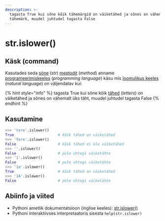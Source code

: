 ```yaml
---
description: >-
  tagasta True kui sõne kõik tähemärgid on väiketähed ja sõnes on vähemalt üks
  tähemärk, muudel juhtudel tagasta False
---
```


# str.islower\(\)

## Käsk \(command\)

Kasutades seda [sõne](../) \(_str_\) [meetodit](../../../../terminid/sonastik/meetod-method.md) \(_method_\) anname [programeerimiskeeles](../../../../terminid/sonastik/programmeerimiskeel-programming-language.md) \(_programming language_\) käsu mis [loomulikus keeles](../../../../terminid/sonastik/loomulik-keel-natural-language.md) \(_natural language_\) on väljendatav kui: 

{% hint style="info" %}
tagasta True kui sõne kõik [tähed](../../../../terminid/sonastik/taeht-letter.md) \(_letters_\) on väiketähed ja sõnes on vähemalt üks täht, muudel juhtudel tagasta False
{% endhint %}

## Kasutamine

```python
>>> 'tere'.islower()   
True                    # kõik tähed on väiketähed
>>> 'Tere'.islower()
False                   # kõik tähed ei ole väiketähed
>>> ''.islower()
False                   # pole ühtegi väiketähte
>>> '1'.islower()
False                   # pole ühtegi väiketähte
>>> '1a'.islower()
True                    # kõik tähed on väiketähed
>>> '1A'.islower()
False                   # pole ühtegi väiketähte
```

## Abiinfo ja viited

* Pythoni ametlik dokumentatsioon \(inglise keeles\): [str.islower\(\)](https://docs.python.org/3/library/stdtypes.html#str.islower)
* Pythoni interaktiivses interpretaatoris sisesta `help(str.islower)`

